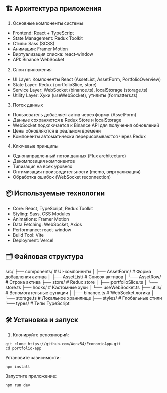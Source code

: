 ## 🏗 Архитектура приложения
1. Основные компоненты системы
- Frontend: React + TypeScript
- State Management: Redux Toolkit
- Стили: Sass (SCSS)
- Анимации: Framer Motion
- Виртуализация списка: react-window
- API: Binance WebSocket

2. Слои приложения
- UI Layer: Компоненты React (AssetList, AssetForm, PortfolioOverview)
- State Layer: Redux (portfolioSlice, store)
- Service Layer: WebSocket (binance.ts), localStorage (storage.ts)
- Utility Layer: Хуки (useWebSocket), утилиты (formatters.ts)

3. Поток данных
- Пользователь добавляет актив через форму (AssetForm)
- Данные сохраняются в Redux Store и localStorage
- WebSocket подключается к Binance API для получения обновлений
- Цены обновляются в реальном времени
- Компоненты автоматически перерисовываются через Redux

4. Ключевые принципы
- Однонаправленный поток данных (Flux architecture)
- Декомпозиция компонентов
- Типизация на всех уровнях
- Оптимизация производительности (memo, виртуализация)
- Обработка ошибок (WebSocket reconnection)

## 📦 Используемые технологии
- Core: React, TypeScript, Redux Toolkit
- Styling: Sass, CSS Modules
- Animations: Framer Motion
- Data Fetching: WebSocket, Axios
- Performance: react-window
- Build Tool: Vite
- Deployment: Vercel

## 🗂 Файловая структура
src/
├── components/      # UI-компоненты
│   ├── AssetForm/   # Форма добавления актива
│   ├── AssetList/   # Список активов
│   └── AssetRow/    # Строка актива
├── store/           # Redux store
│   ├── portfolioSlice.ts
│   └── store.ts
├── hooks/           # Кастомные хуки
│   └── useWebSocket.ts
├── utils/           # Вспомогательные функции
│   ├── binance.ts   # WebSocket логика
│   └── storage.ts   # Локальное хранилище
├── styles/          # Глобальные стили
└── types/           # Типы TypeScript

## 🛠 Установка и запуск
1. Клонируйте репозиторий:
```
git clone https://github.com/Wenz54/EconomicApp.git
cd portfolio-app
```
Установите зависимости:
```
npm install
```
Запустите приложение:
```
npm run dev
```
